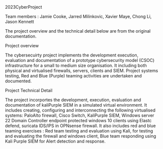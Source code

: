 2023CyberProject

Team members : Jamie Cooke, Jarred Milinkovic, Xavier Maye, Chong Li, Jason Kennett

The project overview and the technical detail below are from the original documentation.

Project overview

The cybersecuirty project implements the development execution, evaluation and documentation of a prototype cybersecurity model (CSOC) infrastructure for a small to medium size organisation. It including both physical and virtualised firewalls, servers, clients and SIEM. Project systems testing, Red and Blue (Purple) teaming activities are undertaken and documented.

Project Technical Detail

The project incorportes the development, execution, evaluation and documentation of kaliPurple SIEM in a simulated virtual environment. It includes creating, configuring and interconnecting the following virtualised systems:
PaloAlto firewall,
Cisco Switch,
KaliPurple SIEM,
Windows server 22 Domain Controller
endpoint protected windows 10 clients using Elastc defend,
suricata IDS/IPS in OPNsense firewall.
It also includes red and blue teaming exercises :
Red team testing and evaluation using Kali, for testing and evaluating the firewall and windows client,
Blue team responding using Kali Purple SIEM for Alert detection and response.
